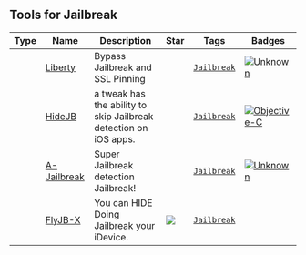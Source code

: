 
## Tools for Jailbreak

| Type | Name | Description | Star | Tags | Badges |
| --- | --- | --- | --- | --- | --- |
||[Liberty](https://yaluJailbreak.net/liberty/)|Bypass Jailbreak and SSL Pinning||[`Jailbreak`](/categorize/tags/Jailbreak.md)|[![Unknown](/images/unknown.png)](/categorize/langs/Unknown.md)|
||[HideJB](http://cydia.saurik.com/package/com.thuthuatjb.hidejb/)|a tweak has the ability to skip Jailbreak detection on iOS apps.||[`Jailbreak`](/categorize/tags/Jailbreak.md)|[![Objective-C](/images/objective-c.png)](/categorize/langs/Objective-C.md)|
||[A-Jailbreak](https://www.ios-repo-updates.com/repository/baw-repo/package/com.rpgfarm.a-Jailbreak/)|Super Jailbreak detection Jailbreak!||[`Jailbreak`](/categorize/tags/Jailbreak.md)|[![Unknown](/images/unknown.png)](/categorize/langs/Unknown.md)|
||[FlyJB-X](https://github.com/XsF1re/FlyJB-X)|You can HIDE Doing Jailbreak your iDevice.|![](https://img.shields.io/github/stars/XsF1re/FlyJB-X?label=%20)|[`Jailbreak`](/categorize/tags/Jailbreak.md)||

